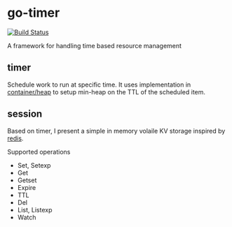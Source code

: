 # go-timer
[![Build Status](https://travis-ci.org/jeffjen/go-timer.svg?branch=master)](https://travis-ci.org/jeffjen/go-timer)

A framework for handling time based resource management

## timer

Schedule work to run at specific time.  It uses implementation in
[container/heap](http://golang.org/pkg/container/heap/) to setup min-heap on
the TTL of the scheduled item.

## session

Based on timer, I present a simple in memory volaile KV storage inspired by
[redis](http://redis.io/).

Supported operations

- Set, Setexp
- Get
- Getset
- Expire
- TTL
- Del
- List, Listexp
- Watch
